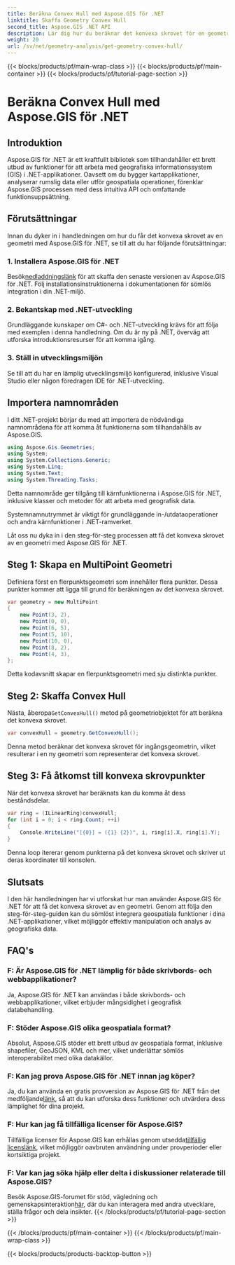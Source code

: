 ```yaml
---
title: Beräkna Convex Hull med Aspose.GIS för .NET
linktitle: Skaffa Geometry Convex Hull
second_title: Aspose.GIS .NET API
description: Lär dig hur du beräknar det konvexa skrovet för en geometri i .NET med Aspose.GIS. Omfattande handledning med kodexempel och vanliga frågor.
weight: 20
url: /sv/net/geometry-analysis/get-geometry-convex-hull/
---
```


{{< blocks/products/pf/main-wrap-class >}}
{{< blocks/products/pf/main-container >}}
{{< blocks/products/pf/tutorial-page-section >}}

# Beräkna Convex Hull med Aspose.GIS för .NET

## Introduktion
Aspose.GIS för .NET är ett kraftfullt bibliotek som tillhandahåller ett brett utbud av funktioner för att arbeta med geografiska informationssystem (GIS) i .NET-applikationer. Oavsett om du bygger kartapplikationer, analyserar rumslig data eller utför geospatiala operationer, förenklar Aspose.GIS processen med dess intuitiva API och omfattande funktionsuppsättning.
## Förutsättningar
Innan du dyker in i handledningen om hur du får det konvexa skrovet av en geometri med Aspose.GIS för .NET, se till att du har följande förutsättningar:
### 1. Installera Aspose.GIS för .NET
 Besök[nedladdningslänk](https://releases.aspose.com/gis/net/) för att skaffa den senaste versionen av Aspose.GIS för .NET. Följ installationsinstruktionerna i dokumentationen för sömlös integration i din .NET-miljö.
### 2. Bekantskap med .NET-utveckling
Grundläggande kunskaper om C#- och .NET-utveckling krävs för att följa med exemplen i denna handledning. Om du är ny på .NET, överväg att utforska introduktionsresurser för att komma igång.
### 3. Ställ in utvecklingsmiljön
Se till att du har en lämplig utvecklingsmiljö konfigurerad, inklusive Visual Studio eller någon föredragen IDE för .NET-utveckling.

## Importera namnområden
I ditt .NET-projekt börjar du med att importera de nödvändiga namnområdena för att komma åt funktionerna som tillhandahålls av Aspose.GIS.

```csharp
using Aspose.Gis.Geometries;
using System;
using System.Collections.Generic;
using System.Linq;
using System.Text;
using System.Threading.Tasks;
```
Detta namnområde ger tillgång till kärnfunktionerna i Aspose.GIS för .NET, inklusive klasser och metoder för att arbeta med geografisk data.

Systemnamnutrymmet är viktigt för grundläggande in-/utdataoperationer och andra kärnfunktioner i .NET-ramverket.

Låt oss nu dyka in i den steg-för-steg processen att få det konvexa skrovet av en geometri med Aspose.GIS för .NET.
## Steg 1: Skapa en MultiPoint Geometri
Definiera först en flerpunktsgeometri som innehåller flera punkter. Dessa punkter kommer att ligga till grund för beräkningen av det konvexa skrovet.
```csharp
var geometry = new MultiPoint
{
    new Point(3, 2),
    new Point(0, 0),
    new Point(6, 5),
    new Point(5, 10),
    new Point(10, 0),
    new Point(8, 2),
    new Point(4, 3),
};
```
Detta kodavsnitt skapar en flerpunktsgeometri med sju distinkta punkter.
## Steg 2: Skaffa Convex Hull
 Nästa, åberopa`GetConvexHull()` metod på geometriobjektet för att beräkna det konvexa skrovet.
```csharp
var convexHull = geometry.GetConvexHull();
```
Denna metod beräknar det konvexa skrovet för ingångsgeometrin, vilket resulterar i en ny geometri som representerar det konvexa skrovet.
## Steg 3: Få åtkomst till konvexa skrovpunkter
När det konvexa skrovet har beräknats kan du komma åt dess beståndsdelar.
```csharp
var ring = (ILinearRing)convexHull;
for (int i = 0; i < ring.Count; ++i)
{
    Console.WriteLine("[{0}] = ({1} {2})", i, ring[i].X, ring[i].Y);
}
```
Denna loop itererar genom punkterna på det konvexa skrovet och skriver ut deras koordinater till konsolen.

## Slutsats
I den här handledningen har vi utforskat hur man använder Aspose.GIS för .NET för att få det konvexa skrovet av en geometri. Genom att följa den steg-för-steg-guiden kan du sömlöst integrera geospatiala funktioner i dina .NET-applikationer, vilket möjliggör effektiv manipulation och analys av geografiska data.
## FAQ's
### F: Är Aspose.GIS för .NET lämplig för både skrivbords- och webbapplikationer?
Ja, Aspose.GIS för .NET kan användas i både skrivbords- och webbapplikationer, vilket erbjuder mångsidighet i geografisk databehandling.
### F: Stöder Aspose.GIS olika geospatiala format?
Absolut, Aspose.GIS stöder ett brett utbud av geospatiala format, inklusive shapefiler, GeoJSON, KML och mer, vilket underlättar sömlös interoperabilitet med olika datakällor.
### F: Kan jag prova Aspose.GIS för .NET innan jag köper?
 Ja, du kan använda en gratis provversion av Aspose.GIS för .NET från det medföljande[länk](https://releases.aspose.com/), så att du kan utforska dess funktioner och utvärdera dess lämplighet för dina projekt.
### F: Hur kan jag få tillfälliga licenser för Aspose.GIS?
 Tillfälliga licenser för Aspose.GIS kan erhållas genom utsedda[tillfällig licenslänk](https://purchase.aspose.com/temporary-license/), vilket möjliggör oavbruten användning under provperioder eller kortsiktiga projekt.
### F: Var kan jag söka hjälp eller delta i diskussioner relaterade till Aspose.GIS?
Besök Aspose.GIS-forumet för stöd, vägledning och gemenskapsinteraktion[här](https://forum.aspose.com/c/gis/33), där du kan interagera med andra utvecklare, ställa frågor och dela insikter.
{{< /blocks/products/pf/tutorial-page-section >}}

{{< /blocks/products/pf/main-container >}}
{{< /blocks/products/pf/main-wrap-class >}}

{{< blocks/products/products-backtop-button >}}
